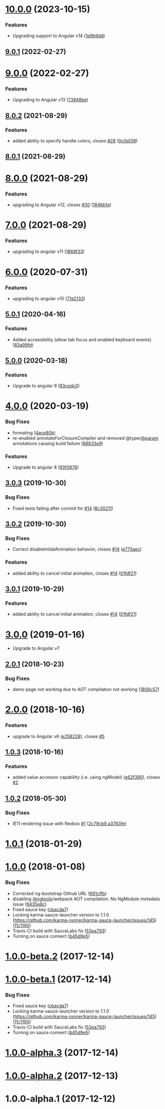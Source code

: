 # [10.0.0](https://github.com/nth-cloud/ng-toggle/compare/9.0.1...10.0.0) (2023-10-15)


### Features

* Upgrading support to Angular v14 ([1e9b9dd](https://github.com/nth-cloud/ng-toggle/commit/1e9b9ddcf16859a0b4843f0be9e40907ded2fc3c))



## [9.0.1](https://github.com/nth-cloud/ng-toggle/compare/9.0.0...9.0.1) (2022-02-27)



# [9.0.0](https://github.com/nth-cloud/ng-toggle/compare/8.0.2...9.0.0) (2022-02-27)


### Features

* Upgrading to Angular v13 ([73948be](https://github.com/nth-cloud/ng-toggle/commit/73948be362bbf5d091e37620b901278910d66e4b))



## [8.0.2](https://github.com/nth-cloud/ng-toggle/compare/8.0.1...8.0.2) (2021-08-29)


### Features

* added ability to specify handle colors, closes [#28](https://github.com/nth-cloud/ng-toggle/issues/28) ([0c0a139](https://github.com/nth-cloud/ng-toggle/commit/0c0a1399111c8cf5aa2c8580d036a07a661bbdbc))



## [8.0.1](https://github.com/nth-cloud/ng-toggle/compare/8.0.0...8.0.1) (2021-08-29)



# [8.0.0](https://github.com/nth-cloud/ng-toggle/compare/7.0.0...8.0.0) (2021-08-29)


### Features

* upgrading to Angular v12, closes [#30](https://github.com/nth-cloud/ng-toggle/issues/30) ([1846b1e](https://github.com/nth-cloud/ng-toggle/commit/1846b1e3d1345653b14ff188fa600380e0e3fb92))



# [7.0.0](https://github.com/nth-cloud/ng-toggle/compare/5.0.1...7.0.0) (2021-08-29)


### Features

* upgrading to angular v11 ([1868f33](https://github.com/nth-cloud/ng-toggle/commit/1868f331fefc3f94248d1f6bfc72f3f4aa7c039e))



# [6.0.0](https://github.com/nth-cloud/ng-toggle/compare/5.0.1...6.0.0) (2020-07-31)


### Features

* upgrading to angular v10 ([71e2133](https://github.com/nth-cloud/ng-toggle/commit/71e213319fe148be748ce0260b721a26f145fec3))



## [5.0.1](https://github.com/nth-cloud/ng-toggle/compare/5.0.0...5.0.1) (2020-04-16)


### Features

* Added accessibility (allow tab focus and enabled keyboard events) ([83a99fd](https://github.com/nth-cloud/ng-toggle/commit/83a99fddf053774125e6c6a466469d9e2b863eff))


## [5.0.0](https://github.com/nth-cloud/ng-toggle/compare/4.0.0...5.0.0) (2020-03-18)


### Features

* Upgrade to angular 9 ([93cedc0](https://github.com/nth-cloud/ng-toggle/commit/93cedc0fe38a065ac217bb94af1ac0b62fc2b808))


# [4.0.0](https://github.com/nth-cloud/ng-toggle/compare/3.0.3...4.0.0) (2020-03-19)


### Bug Fixes

* formating ([4ace80b](https://github.com/nth-cloud/ng-toggle/commit/4ace80bb37b002d687dc2fa0bed6b9d3d03da5a1))
* re-enabled annotateForClosureCompiler and removed @type/[@param](https://github.com/param) annotations causing build failure ([88833e9](https://github.com/nth-cloud/ng-toggle/commit/88833e9a2c8b74ec2db5f2aa9d61d07b00b73d1c))


### Features

* Upgrade to angular 8 ([93f0876](https://github.com/nth-cloud/ng-toggle/commit/93f087631388a9c13150293135e4521e6d9827f1))



## [3.0.3](https://github.com/nth-cloud/ng-toggle/compare/2.0.1...3.0.3) (2019-10-30)


### Bug Fixes

* Fixed tests failing after commit for [#14](https://github.com/nth-cloud/ng-toggle/issues/14) ([8c30211](https://github.com/nth-cloud/ng-toggle/commit/8c30211))


<a name="3.0.2"></a>
## [3.0.2](https://github.com/nth-cloud/ng-toggle/compare/2.0.1...3.0.2) (2019-10-30)


### Bug Fixes

* Correct disableInitialAnimation behavior, closes [#14](https://github.com/nth-cloud/ng-toggle/issues/14) ([e775aec](https://github.com/nth-cloud/ng-toggle/commit/e775aec))


### Features

* added ability to cancel initial animation, closes [#14](https://github.com/nth-cloud/ng-toggle/issues/14) ([01fdf21](https://github.com/nth-cloud/ng-toggle/commit/01fdf21))


<a name="3.0.1"></a>
## [3.0.1](https://github.com/nth-cloud/ng-toggle/compare/2.0.1...3.0.1) (2019-10-29)


### Features

* added ability to cancel initial animation, closes [#14](https://github.com/nth-cloud/ng-toggle/issues/14) ([01fdf21](https://github.com/nth-cloud/ng-toggle/commit/01fdf21))


<a name="3.0.0"></a>
# [3.0.0](https://github.com/@nth-cloud/ng-toggle/compare/2.0.1...3.0.0) (2019-01-16)

* Upgrade to Angular v7

<a name="2.0.1"></a>
## [2.0.1](https://github.com/@nth-cloud/ng-toggle/compare/2.0.0...2.0.1) (2018-10-23)


### Bug Fixes

* demo page not working due to AOT compilation not working ([1806c57](https://github.com/@nth-cloud/ng-toggle/commit/1806c57))



<a name="2.0.0"></a>
# [2.0.0](https://github.com/@nth-cloud/ng-toggle/compare/1.0.3...2.0.0) (2018-10-16)


### Features

* upgrade to Angular v6 ([e258228](https://github.com/@nth-cloud/ng-toggle/commit/e258228)), closes [#5](https://github.com/@nth-cloud/ng-toggle/issues/5)



<a name="1.0.3"></a>
## [1.0.3](https://github.com/@nth-cloud/ng-toggle/compare/1.0.2...1.0.3) (2018-10-16)


### Features

* added value accessor capability (i.e. using ngModel) ([e62f395](https://github.com/@nth-cloud/ng-toggle/commit/e62f395)), closes [#2](https://github.com/@nth-cloud/ng-toggle/issues/2)



<a name="1.0.2"></a>
## [1.0.2](https://github.com/@nth-cloud/ng-toggle/compare/1.0.0...1.0.2) (2018-05-30)


### Bug Fixes

* IE11 rendering issue with flexbox [#1](https://github.com/@nth-cloud/ng-toggle/issues/1) ([2c79cb9](https://github.com/@nth-cloud/ng-toggle/commit/2c79cb9),[a3783fe](https://github.com/@nth-cloud/ng-toggle/commit/a3783fe))



<a name="1.0.1"></a>
# [1.0.1](https://github.com/@nth-cloud/ng-toggle/compare/1.0.0...1.0.1) (2018-01-29)





<a name="1.0.0"></a>
# [1.0.0](https://github.com/@nth-cloud/ng-toggle/compare/1.0.0-beta.2...1.0.0) (2018-01-08)


### Bug Fixes

* Corrected ng-bootstrap Github URL ([691cffb](https://github.com/@nth-cloud/ng-toggle/commit/691cffb))
* disabling [@ngtools](https://github.com/ngtools)/webpack AOT compilation: No NgModule metadata issue ([9435e8c](https://github.com/@nth-cloud/ng-toggle/commit/9435e8c))
* Fixed sauce key ([cbacda7](https://github.com/@nth-cloud/ng-toggle/commit/cbacda7))
* Locking karma-sauce-launcher version to 1.1.0 (https://github.com/karma-runner/karma-sauce-launcher/issues/145) ([11c1190](https://github.com/@nth-cloud/ng-toggle/commit/11c1190))
* Travis-CI build with SauceLabs fix ([53ea793](https://github.com/@nth-cloud/ng-toggle/commit/53ea793))
* Turning on sauce connect ([b45d9e5](https://github.com/@nth-cloud/ng-toggle/commit/b45d9e5))



<a name="1.0.0-beta.2"></a>
# [1.0.0-beta.2](https://github.com/@nth-cloud/ng-toggle/compare/1.0.0-beta.1...1.0.0-beta.2) (2017-12-14)



<a name="1.0.0-beta.1"></a>
# [1.0.0-beta.1](https://github.com/@nth-cloud/ng-toggle/compare/1.0.0-alpha.3...1.0.0-beta.1) (2017-12-14)


### Bug Fixes

* Fixed sauce key ([cbacda7](https://github.com/@nth-cloud/ng-toggle/commit/cbacda7))
* Locking karma-sauce-launcher version to 1.1.0 (https://github.com/karma-runner/karma-sauce-launcher/issues/145) ([11c1190](https://github.com/@nth-cloud/ng-toggle/commit/11c1190))
* Travis-CI build with SauceLabs fix ([53ea793](https://github.com/@nth-cloud/ng-toggle/commit/53ea793))
* Turning on sauce connect ([b45d9e5](https://github.com/@nth-cloud/ng-toggle/commit/b45d9e5))


<a name="1.0.0-alpha.3"></a>
# [1.0.0-alpha.3](https://github.com/@nth-cloud/ng-toggle/compare/1.0.0-alpha.2...1.0.0-alpha.3) (2017-12-14)



<a name="1.0.0-alpha.2"></a>
# [1.0.0-alpha.2](https://github.com/@nth-cloud/ng-toggle/compare/1.0.0-alpha.1...1.0.0-alpha.2) (2017-12-13)



<a name="1.0.0-alpha.1"></a>
# 1.0.0-alpha.1 (2017-12-12)



